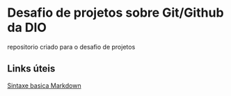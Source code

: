 # Desafio de projetos sobre Git/Github da DIO 
repositorio criado para o desafio de projetos

## Links úteis 
[Sintaxe basica Markdown](https://markdown.net.br/sintaxe-basica/)
